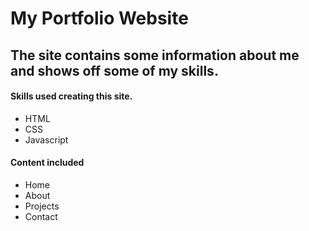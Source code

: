 # My Portfolio Website
## The site contains some information about me and shows off some of my skills.
#### Skills used creating this site.
+ HTML
+ CSS
+ Javascript
#### Content included
+ Home
+ About
+ Projects
+ Contact